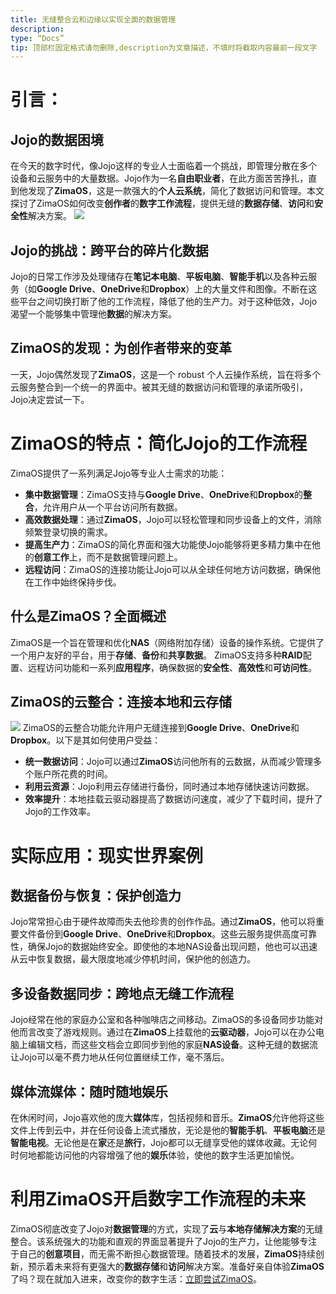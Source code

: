 ```yaml
---
title: 无缝整合云和边缘以实现全面的数据管理
description:
type: “Docs”
tip: 顶部栏固定格式请勿删除,description为文章描述，不填时将截取内容最前一段文字
---
```

# 引言：
## Jojo的数据困境
在今天的数字时代，像Jojo这样的专业人士面临着一个挑战，即管理分散在多个设备和云服务中的大量数据。Jojo作为一名**自由职业者**，在此方面苦苦挣扎，直到他发现了**ZimaOS**，这是一款强大的**个人云系统**，简化了数据访问和管理。本文探讨了ZimaOS如何改变**创作者**的**数字工作流程**，提供无缝的**数据存储**、**访问**和**安全性**解决方案。
![](https://manage.icewhale.io/api/static/docs/1727158676809_image.png)
## Jojo的挑战：跨平台的碎片化数据
Jojo的日常工作涉及处理储存在**笔记本电脑**、**平板电脑**、**智能手机**以及各种云服务（如**Google Drive**、**OneDrive**和**Dropbox**）上的大量文件和图像。不断在这些平台之间切换打断了他的工作流程，降低了他的生产力。对于这种低效，Jojo渴望一个能够集中管理他**数据**的解决方案。
## ZimaOS的发现：为创作者带来的变革
一天，Jojo偶然发现了**ZimaOS**，这是一个 robust 个人云操作系统，旨在将多个云服务整合到一个统一的界面中。被其无缝的数据访问和管理的承诺所吸引，Jojo决定尝试一下。
# ZimaOS的特点：简化Jojo的工作流程
ZimaOS提供了一系列满足Jojo等专业人士需求的功能：
- **集中数据管理**：ZimaOS支持与**Google Drive**、**OneDrive**和**Dropbox**的**整合**，允许用户从一个平台访问所有数据。
- **高效数据处理**：通过**ZimaOS**，Jojo可以轻松管理和同步设备上的文件，消除频繁登录切换的需求。
- **提高生产力**：ZimaOS的简化界面和强大功能使Jojo能够将更多精力集中在他的**创意工作**上，而不是数据管理问题上。
- **远程访问**：ZimaOS的连接功能让Jojo可以从全球任何地方访问数据，确保他在工作中始终保持步伐。
## 什么是ZimaOS？全面概述
ZimaOS是一个旨在管理和优化**NAS**（网络附加存储）设备的操作系统。它提供了一个用户友好的平台，用于**存储**、**备份**和**共享数据**。 ZimaOS支持多种**RAID**配置、远程访问功能和一系列**应用程序**，确保数据的**安全性**、**高效性**和**可访问性**。
## ZimaOS的云整合：连接本地和云存储
![](https://manage.icewhale.io/api/static/docs/1727159941762_é£ä¹¦20240708-103902-2-1.gif)
ZimaOS的云整合功能允许用户无缝连接到**Google Drive**、**OneDrive**和**Dropbox**。以下是其如何使用户受益：
- **统一数据访问**：Jojo可以通过**ZimaOS**访问他所有的云数据，从而减少管理多个账户所花费的时间。
- **利用云资源**：Jojo利用云存储进行备份，同时通过本地存储快速访问数据。
- **效率提升**：本地挂载云驱动器提高了数据访问速度，减少了下载时间，提升了Jojo的工作效率。
# 实际应用：现实世界案例
## 数据备份与恢复：保护创造力
Jojo常常担心由于硬件故障而失去他珍贵的创作作品。通过**ZimaOS**，他可以将重要文件备份到**Google Drive**、**OneDrive**和**Dropbox**。这些云服务提供高度可靠性，确保Jojo的数据始终安全。即使他的本地NAS设备出现问题，他也可以迅速从云中恢复数据，最大限度地减少停机时间，保护他的创造力。
## 多设备数据同步：跨地点无缝工作流程
Jojo经常在他的家庭办公室和各种咖啡店之间移动。ZimaOS的多设备同步功能对他而言改变了游戏规则。通过在**ZimaOS**上挂载他的**云驱动器**，Jojo可以在办公电脑上编辑文档，而这些文档会立即同步到他的家庭**NAS设备**。这种无缝的数据流让Jojo可以毫不费力地从任何位置继续工作，毫不落后。
## 媒体流媒体：随时随地娱乐
在休闲时间，Jojo喜欢他的庞大**媒体**库，包括视频和音乐。**ZimaOS**允许他将这些文件上传到云中，并在任何设备上流式播放，无论是他的**智能手机**、**平板电脑**还是**智能电视**。无论他是在**家**还是**旅行**，Jojo都可以无缝享受他的媒体收藏。无论何时何地都能访问他的内容增强了他的**娱乐**体验，使他的数字生活更加愉悦。
# 利用ZimaOS开启数字工作流程的未来
ZimaOS彻底改变了Jojo对**数据管理**的方式，实现了**云**与**本地存储解决方案**的无缝整合。该系统强大的功能和直观的界面显著提升了Jojo的生产力，让他能够专注于自己的**创意项目**，而无需不断担心数据管理。随着技术的发展，**ZimaOS**持续创新，预示着未来将有更强大的**数据存储**和**访问**解决方案。准备好亲自体验**ZimaOS**了吗？现在就加入进来，改变你的数字生活：[立即尝试ZimaOS](https://github.com/IceWhaleTech/ZimaOS)。